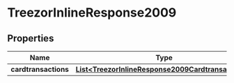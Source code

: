 
# TreezorInlineResponse2009

## Properties
Name | Type | Description | Notes
------------ | ------------- | ------------- | -------------
**cardtransactions** | [**List&lt;TreezorInlineResponse2009Cardtransactions&gt;**](TreezorInlineResponse2009Cardtransactions.md) |  |  [optional]



